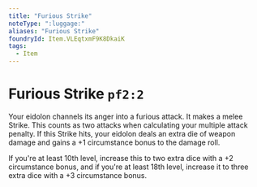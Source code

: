 ```yaml
---
title: "Furious Strike"
noteType: ":luggage:"
aliases: "Furious Strike"
foundryId: Item.VLEqtxmF9K8DkaiK
tags:
  - Item
---
```


# Furious Strike `pf2:2`

Your eidolon channels its anger into a furious attack. It makes a melee Strike. This counts as two attacks when calculating your multiple attack penalty. If this Strike hits, your eidolon deals an extra die of weapon damage and gains a +1 circumstance bonus to the damage roll.

If you're at least 10th level, increase this to two extra dice with a +2 circumstance bonus, and if you're at least 18th level, increase it to three extra dice with a +3 circumstance bonus.
